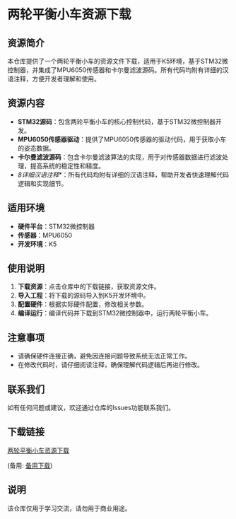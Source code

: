 # 两轮平衡小车资源下载

## 资源简介

本仓库提供了一个两轮平衡小车的资源文件下载，适用于K5环境，基于STM32微控制器，并集成了MPU6050传感器和卡尔曼滤波源码。所有代码均附有详细的汉语注释，方便开发者理解和使用。

## 资源内容

- **STM32源码**：包含两轮平衡小车的核心控制代码，基于STM32微控制器开发。
- **MPU6050传感器驱动**：提供了MPU6050传感器的驱动代码，用于获取小车的姿态数据。
- **卡尔曼滤波源码**：包含卡尔曼滤波算法的实现，用于对传感器数据进行滤波处理，提高系统的稳定性和精度。
- *8详细汉语注释**：所有代码均附有详细的汉语注释，帮助开发者快速理解代码逻辑和实现细节。

## 适用环境

- **硬件平台**：STM32微控制器
- **传感器**：MPU6050
- **开发环境**：K5

## 使用说明

1. **下载资源**：点击仓库中的下载链接，获取资源文件。
2. **导入工程**：将下载的源码导入到K5开发环境中。
3. **配置硬件**：根据实际硬件配置，修改相关参数。
4. **编译运行**：编译代码并下载到STM32微控制器中，运行两轮平衡小车。

## 注意事项

- 请确保硬件连接正确，避免因连接问题导致系统无法正常工作。
- 在修改代码时，请仔细阅读注释，确保理解代码逻辑后再进行修改。

## 联系我们

如有任何问题或建议，欢迎通过仓库的Issues功能联系我们。

## 下载链接
[两轮平衡小车资源下载](https://pan.quark.cn/s/075bac27dc1a) 

(备用: [备用下载](https://pan.baidu.com/s/1-1_77hqiMevNwuNw6t3brw?pwd=1234))

## 说明

该仓库仅用于学习交流，请勿用于商业用途。
